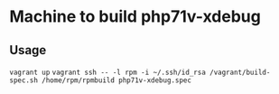 Machine to build php71v-xdebug
========


Usage
-------
`vagrant up`
`vagrant ssh -- -l rpm -i ~/.ssh/id_rsa /vagrant/build-spec.sh /home/rpm/rpmbuild php71v-xdebug.spec`
